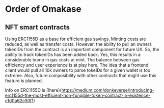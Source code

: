 # Order of Omakase
## NFT smart contracts

Using ERC1155D as a base for efficient gas savings. Minting costs are reduced, as well as transfer costs. However, the ability to pull an owners tokenIDs from the contract is an important component for future UX. So, the ability to track tokenIDs has been added back. Yes, this results in a considerable bump in gas costs at mint. The balance between gas efficiency and user experience is at play here. The idea that a frontend client would pull all 10k owners to parse tokeIDs for a given wallet is too extreme. Also, future composibility with other contracts that might use this feature is planned.

Info on ERC1155D is [!here}(https://medium.com/donkeverse/introducing-erc1155d-the-most-efficient-non-fungible-token-contract-in-existence-c1d0a62e30f1)